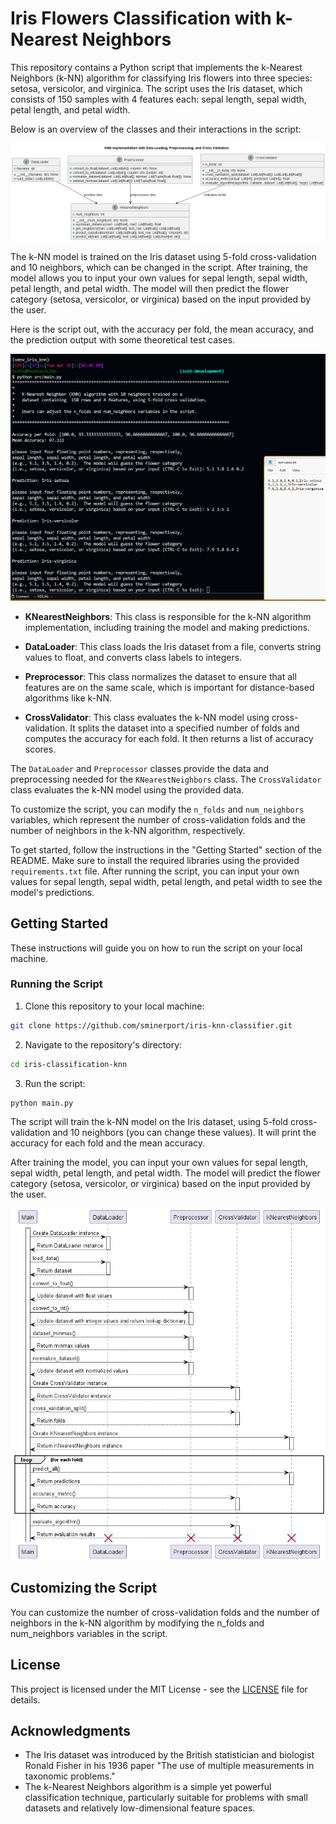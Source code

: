 # Iris Flowers Classification with k-Nearest Neighbors

This repository contains a Python script that implements the k-Nearest Neighbors (k-NN) algorithm for classifying Iris flowers into three species: setosa, versicolor, and virginica. The script uses the Iris dataset, which consists of 150 samples with 4 features each: sepal length, sepal width, petal length, and petal width.

Below is an overview of the classes and their interactions in the script:

![UML Diagram](/uml/output/knn_implementation_uml/knn_implementation_uml.png)

The k-NN model is trained on the Iris dataset using 5-fold cross-validation and 10 neighbors, which can be changed in the script. After training, the model allows you to input your own values for sepal length, sepal width, petal length, and petal width. The model will then predict the flower category (setosa, versicolor, or virginica) based on the input provided by the user.

Here is the script out, with the accuracy per fold, the mean accuracy, and the prediction output with some theoretical test cases.

![Program Output](/images/knn-classifier.png)


* **KNearestNeighbors**: This class is responsible for the k-NN algorithm implementation, including training the model and making predictions.

* **DataLoader**: This class loads the Iris dataset from a file, converts string values to float, and converts class labels to integers.

* **Preprocessor**: This class normalizes the dataset to ensure that all features are on the same scale, which is important for distance-based algorithms like k-NN.

* **CrossValidator**: This class evaluates the k-NN model using cross-validation. It splits the dataset into a specified number of folds and computes the accuracy for each fold. It then returns a list of accuracy scores.

The `DataLoader` and `Preprocessor` classes provide the data and preprocessing needed for the `KNearestNeighbors` class. The `CrossValidator` class evaluates the k-NN model using the provided data.

To customize the script, you can modify the `n_folds` and `num_neighbors` variables, which represent the number of cross-validation folds and the number of neighbors in the k-NN algorithm, respectively.

To get started, follow the instructions in the "Getting Started" section of the README. Make sure to install the required libraries using the provided `requirements.txt` file. After running the script, you can input your own values for sepal length, sepal width, petal length, and petal width to see the model's predictions.

## Getting Started

These instructions will guide you on how to run the script on your local machine.

### Running the Script

1. Clone this repository to your local machine:

```sh
git clone https://github.com/sminerport/iris-knn-classifier.git
```

2. Navigate to the repository's directory:

```sh
cd iris-classification-knn
```

3. Run the script:

```sh
python main.py
```

The script will train the k-NN model on the Iris dataset, using 5-fold cross-validation and 10 neighbors (you can change these values). It will print the accuracy for each fold and the mean accuracy.

After training the model, you can input your own values for sepal length, sepal width, petal length, and petal width. The model will predict the flower category (setosa, versicolor, or virginica) based on the input provided by the user.

![sequence_diagram](/uml/output/sequence_diagram/sequence_diagram.png)

## Customizing the Script

You can customize the number of cross-validation folds and the number of neighbors in the k-NN algorithm by modifying the n_folds and num_neighbors variables in the script.

## License

This project is licensed under the MIT License - see the [LICENSE](LICENSE) file for details.

## Acknowledgments

* The Iris dataset was introduced by the British statistician and biologist Ronald Fisher in his 1936 paper "The use of multiple measurements in taxonomic problems."
* The k-Nearest Neighbors algorithm is a simple yet powerful classification technique, particularly suitable for problems with small datasets and relatively low-dimensional feature spaces.
